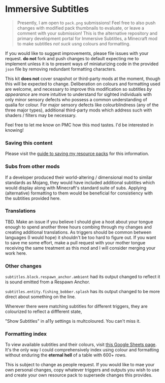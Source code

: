 # Immersive Subtitles
> Presently, I am open to `pack.png` submissions! Feel free to also push changes with modified pack thumbnails to evaluate, or leave a comment with your submission!
This is the alternative repository and primary development portal for Immersive Subtitles, a Minecraft mod to make subtitles _not suck_ usng colours and formatting.  

If you would like to suggest improvements, please file issues with your request. **do not** fork and push changes to default expecting me to implement unless it is to present ways of miniaturizing code in the provided `json` file by removing redundant formatting characters.  

This kit **does not** cover snapshot or third-party mods at the moment, though this will be expected to change. Deliberation on colours and formatting used are welcome, and necessary to improve this modification so subtitles _by appearance_ are more intuitive to understand for sighted individuals with only minor sensory defects who possess a common understanding of qualia for colour. For major sensory defects like colourblindness (any of the three major types), additional third-party mods which address such with shaders / filters may be necessary.  
  
Feel free to let me know on PMC how this mod tastes. I'd be interested in knowing!

### Saving this content
Please visit the [guide to saving my resource packs](https://github.com/Hebgbs/minecraftMods/blob/master/howToSave.md) for this information.
  
### Subs from other mods
If a developer produced their world-altering / dimensional mod to similar standards as Mojang, they would have included additional subtitles which would display along with Minecraft's standard suite of subs. Applying (alternative) formatting to them would be beneficial for consistiency with the subtities provided here.  

### Translations  
TBD. Make an issue if you believe I should give a hoot about your tongue enough to spend another three hours combing through my changes and creating additional translations. As triggers should be common between languages (I would hope) it shouldn't be too hard to figure out. If you want to save me some effort, make a pull request with your mother tongue receiving the same treatment as this mod and I will consider merging your work here.

### Other changes  
`subtitles.block.respawn_anchor.ambient` had its output changed to reflect it is sound emitted from a Respawn Anchor.  
  
`subtitles.entity.fishing_bobber.splash` has its output changed to be more direct about something on the line.  
  
Wherever there were matching subtitles for different triggers, they are colourized to reflect a diffferent state,  
  
"Show Subtitles" in a11y settings is multcoloured. You can't miss it.

### Formatting index
To view available subtitles and their colours, visit [this Google Sheets page](https://docs.google.com/spreadsheets/d/1aPCZAgUGpQImp0_3_iA5Hmn1qqhBic0NFWg37GEwZZM/edit?usp=sharing). It's the only way I could comprehensively index using colour and formatting without enduring the **eternal hell** of a table with 600+ rows.  
  
This is subject to change as people request. If you would like to mae your own personal changes, copy whatever triggers and outputs you wish to use and create your own resource pack to supersede changes this provides.
